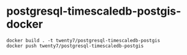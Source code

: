 # postgresql-timescaledb-postgis-docker

```
docker build . -t twenty7/postgresql-timescaledb-postgis
docker push twenty7/postgresql-timescaledb-postgis
```
